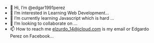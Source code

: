 - 👋 Hi, I’m @edgar1991perez
- 👀 I’m interested in Learning Web Development...
- 🌱 I’m currently learning Javascript which is hard ...
- 💞️ I’m looking to collaborate on ...
- 📫 How to reach me elzurdo_14@icloud.com is my email or Edgardo Perez on Facebook...

<!---
edgar1991perez/edgar1991perez is a ✨ special ✨ repository because its `README.md` (this file) appears on your GitHub profile.
You can click the Preview link to take a look at your changes.
--->
